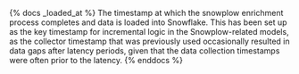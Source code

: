{% docs _loaded_at %}
The timestamp at which the snowplow enrichment process completes and data is loaded into Snowflake. This has been set up as
the key timestamp for incremental logic in the Snowplow-related models, as the collector timestamp that was previously used 
occasionally resulted in data gaps after latency periods, given that the data collection timestamps were often prior to the latency.
{% enddocs %}